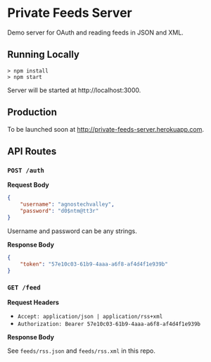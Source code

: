 # Private Feeds Server

Demo server for OAuth and reading feeds in JSON and XML.

## Running Locally

```
> npm install
> npm start
```

Server will be started at http://localhost:3000.

## Production

To be launched soon at http://private-feeds-server.herokuapp.com.

## API Routes

### `POST /auth`

**Request Body**

```json
{
	"username": "agnostechvalley",
	"password": "d0$ntm@tt3r"
}
```

Username and password can be any strings.

**Response Body**

```json
{
	"token": "57e10c03-61b9-4aaa-a6f8-af4d4f1e939b"
}
```

### `GET /feed`

**Request Headers**

- `Accept: application/json | application/rss+xml`
- `Authorization: Bearer 57e10c03-61b9-4aaa-a6f8-af4d4f1e939b`

**Response Body**

See `feeds/rss.json` and `feeds/rss.xml` in this repo.
